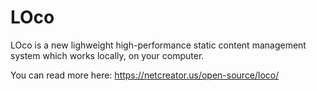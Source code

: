 # LOco
LOco is a new lighweight high-performance static content management system which works locally, on your computer.

You can read more here: https://netcreator.us/open-source/loco/

